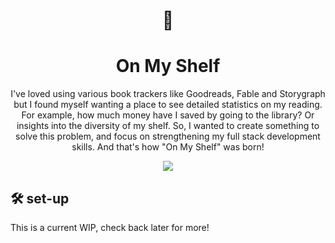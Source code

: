 <p align="center">
  <h1 align="center">📖</h1>
</p>
<h1 align="center">
  On My Shelf
</h1>
<p align="center">
I've loved using various book trackers like Goodreads, Fable and Storygraph but I found myself wanting a place to see detailed statistics on my reading. For example, how much money have I saved by going to the library? Or insights into the diversity of my shelf. So, I wanted to create something to solve this problem, and focus on strengthening my full stack development skills. And that's how "On My Shelf" was born!
</p>
<p align="center">
  <img src="https://github.com/user-attachments/assets/8a0bb6f0-9e4f-4f5a-b916-071a2526a8ad" />
</p>

## 🛠 set-up
This is a current WIP, check back later for more!
